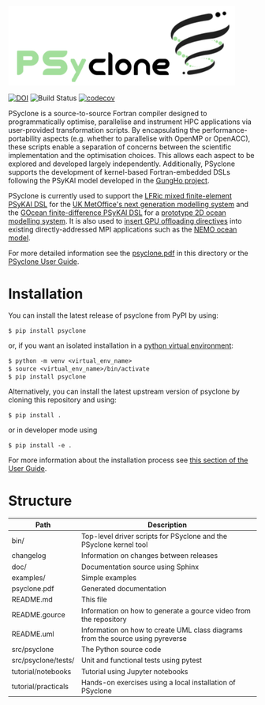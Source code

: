 <p align="left">
  <img width="460" src="doc/logo/psyclone_v1.0.png">
</p>

[![DOI](https://zenodo.org/badge/DOI/10.5281/zenodo.11190458.svg)](https://doi.org/10.5281/zenodo.11190458)
![Build Status](https://github.com/stfc/PSyclone/workflows/PSyclone%20tests%20and%20examples/badge.svg)
[![codecov](https://codecov.io/gh/stfc/PSyclone/branch/master/graph/badge.svg)](https://codecov.io/gh/stfc/PSyclone)

PSyclone is a source-to-source Fortran compiler designed to programmatically
optimise, parallelise and instrument HPC applications via user-provided
transformation scripts. By encapsulating the performance-portability aspects
(e.g. whether to parallelise with OpenMP or OpenACC), these scripts enable
a separation of concerns between the scientific implementation and the
optimisation choices. This allows each aspect to be explored and developed
largely independently.
Additionally, PSyclone supports the development of kernel-based Fortran-embedded
DSLs following the PSyKAl model developed in the
[GungHo project](https://www.metoffice.gov.uk/research/foundation/dynamics/next-generation).

PSyclone is currently used to support the [LFRic mixed finite-element PSyKAl
DSL](https://psyclone.readthedocs.io/en/latest/dynamo0p3.html)
for the [UK MetOffice's next generation modelling
system](https://www.metoffice.gov.uk/research/modelling-systems/lfric/) and
the [GOcean finite-difference PSyKAl
DSL](https://psyclone.readthedocs.io/en/latest/gocean1p0.html) for a [prototype
2D ocean modelling system](https://gtr.ukri.org/projects?ref=NE%2FL01209X%2F1).
It is also used to [insert GPU offloading
directives](https://psyclone.readthedocs.io/en/latest/nemo.html) into existing
directly-addressed MPI applications such as the
[NEMO ocean model](https://www.nemo-ocean.eu/).

For more detailed information see the [psyclone.pdf](psyclone.pdf) in this
directory or the [PSyclone User Guide](http://psyclone.readthedocs.io).

# Installation #

You can install the latest release of psyclone from PyPI by using:

    $ pip install psyclone

or, if you want an isolated installation in a [python virtual
environment](https://docs.python.org/3/library/venv.html):

    $ python -m venv <virtual_env_name>
    $ source <virtual_env_name>/bin/activate
    $ pip install psyclone

Alternatively, you can install the latest upstream version of psyclone by
cloning this repository and using:

    $ pip install .

or in developer mode using

    $ pip install -e .

For more information about the installation process see
[this section of the User Guide](https://psyclone.readthedocs.io/en/latest/system_specific_setup.html).

<!---  TODO #2627
# Try it on Binder #

Some of the examples are available as Jupyter notebooks. These may
be launched using Binder from the links below. (Note that the first time
this is done, Binder has to construct a Container and install the necessary
software. This can take several minutes. You can track its progress
by clicking the 'show' link next to the 'Build logs' heading.)

 * [![Binder](https://mybinder.org/badge_logo.svg)](https://mybinder.org/v2/gh/stfc/psyclone/master?filepath=tutorial%2Fnotebooks%2Fintroduction.ipynb) The **PSyclone Tutorial**. Note that we currently recommend following the more up-to-date README files under the `tutorials/practicals` directory.

 * [![Binder](https://mybinder.org/badge_logo.svg)](https://mybinder.org/v2/gh/stfc/psyclone/master?filepath=examples%2Fgocean%2Feg1%2Fopenmp.ipynb) Uses PSyclone's GOcean API to process example code that conforms to the PSyKAl separation of concerns. Transformations are applied in order to fuse various loops before parallelising the result with OpenMP.
 
 * [![Binder](https://mybinder.org/badge_logo.svg)](https://mybinder.org/v2/gh/stfc/psyclone/master?filepath=examples%2Fgocean%2Feg1%2Fdag.ipynb) demonstrates the generation of a DAG for the PSy layer of the previous example.
--->

# Structure #

Path                | Description
------------------- | -----------
bin/                | Top-level driver scripts for PSyclone and the PSyclone kernel tool
changelog      	    | Information on changes between releases
doc/           	    | Documentation source using Sphinx
examples/      	    | Simple examples
psyclone.pdf   	    | Generated documentation
README.md      	    | This file
README.gource  	    | Information on how to generate a gource video from the repository
README.uml     	    | Information on how to create UML class diagrams from the source using pyreverse
src/psyclone   	    | The Python source code
src/psyclone/tests/ | Unit and functional tests using pytest
tutorial/notebooks  | Tutorial using Jupyter notebooks
tutorial/practicals | Hands-on exercises using a local installation of PSyclone

